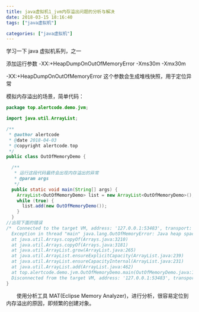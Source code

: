 ```yaml
---
title: java虚拟机1_jvm内存溢出问题的分析与解决
date: 2018-03-15 18:16:40
tags: ["java虚拟机"]

categories: ["java虚拟机"]
---
```


学习一下 java 虚拟机系列，之一

<!--more-->

添加运行参数
-XX:+HeapDumpOnOutOfMemoryError -Xms30m -Xmx30m

-XX:+HeapDumpOnOutOfMemoryError 这个参数会生成堆栈快照，用于定位异常

模拟内存溢出的场景，简单代码：

```java
package top.alertcode.demo.jvm;

import java.util.ArrayList;

/**
 * @author alertcode
 * @date 2018-04-03
 * @copyright alertcode.top
 */
public class OutOfMemoryDemo {

  /**
   * 运行这段代码最终会出现内存溢出的异常
   * @param args
   */
  public static void main(String[] args) {
    ArrayList<OutOfMemoryDemo> list = new ArrayList<OutOfMemoryDemo>();
    while (true) {
      list.add(new OutOfMemoryDemo());
    }
  }
//出现下面的错误
/*  Connected to the target VM, address: '127.0.0.1:53483', transport: 'socket'
  Exception in thread "main" java.lang.OutOfMemoryError: Java heap space
  at java.util.Arrays.copyOf(Arrays.java:3210)
  at java.util.Arrays.copyOf(Arrays.java:3181)
  at java.util.ArrayList.grow(ArrayList.java:265)
  at java.util.ArrayList.ensureExplicitCapacity(ArrayList.java:239)
  at java.util.ArrayList.ensureCapacityInternal(ArrayList.java:231)
  at java.util.ArrayList.add(ArrayList.java:462)
  at top.alertcode.demo.jvm.OutOfMemoryDemo.main(OutOfMemoryDemo.java:15)
  Disconnected from the target VM, address: '127.0.0.1:53483', transport: 'socket'*/
}
```

&emsp;&emsp;使用分析工具 MAT(Eclipse Memory Analyzer)，进行分析，很容易定位到内存溢出的原因，即频繁的创建对象。
